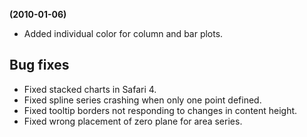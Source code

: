 **(2010-01-06)**
        
- Added individual color for column and bar plots.

## Bug fixes 
- Fixed stacked charts in Safari 4.
- Fixed spline series crashing when only one point defined.
- Fixed tooltip borders not responding to changes in content height.
- Fixed wrong placement of zero plane for area series.
